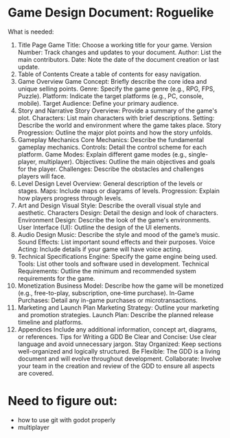 # Game Design Document: Roguelike

What is needed: 

1. Title Page
Game Title: Choose a working title for your game.
Version Number: Track changes and updates to your document.
Author: List the main contributors.
Date: Note the date of the document creation or last update.
2. Table of Contents
Create a table of contents for easy navigation.
3. Game Overview
Game Concept: Briefly describe the core idea and unique selling points.
Genre: Specify the game genre (e.g., RPG, FPS, Puzzle).
Platform: Indicate the target platforms (e.g., PC, console, mobile).
Target Audience: Define your primary audience.
4. Story and Narrative
Story Overview: Provide a summary of the game's plot.
Characters: List main characters with brief descriptions.
Setting: Describe the world and environment where the game takes place.
Story Progression: Outline the major plot points and how the story unfolds.
5. Gameplay Mechanics
Core Mechanics: Describe the fundamental gameplay mechanics.
Controls: Detail the control scheme for each platform.
Game Modes: Explain different game modes (e.g., single-player, multiplayer).
Objectives: Outline the main objectives and goals for the player.
Challenges: Describe the obstacles and challenges players will face.
6. Level Design
Level Overview: General description of the levels or stages.
Maps: Include maps or diagrams of levels.
Progression: Explain how players progress through levels.
7. Art and Design
Visual Style: Describe the overall visual style and aesthetic.
Characters Design: Detail the design and look of characters.
Environment Design: Describe the look of the game's environments.
User Interface (UI): Outline the design of the UI elements.
8. Audio Design
Music: Describe the style and mood of the game’s music.
Sound Effects: List important sound effects and their purposes.
Voice Acting: Include details if your game will have voice acting.
9. Technical Specifications
Engine: Specify the game engine being used.
Tools: List other tools and software used in development.
Technical Requirements: Outline the minimum and recommended system requirements for the game.
10. Monetization
Business Model: Describe how the game will be monetized (e.g., free-to-play, subscription, one-time purchase).
In-Game Purchases: Detail any in-game purchases or microtransactions.
11. Marketing and Launch Plan
Marketing Strategy: Outline your marketing and promotion strategies.
Launch Plan: Describe the planned release timeline and platforms.
12. Appendices
Include any additional information, concept art, diagrams, or references.
Tips for Writing a GDD
Be Clear and Concise: Use clear language and avoid unnecessary jargon.
Stay Organized: Keep sections well-organized and logically structured.
Be Flexible: The GDD is a living document and will evolve throughout development.
Collaborate: Involve your team in the creation and review of the GDD to ensure all aspects are covered.


# Need to figure out: 

- how to use git with godot properly
- multiplayer